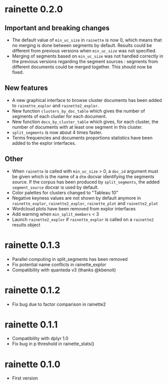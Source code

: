 # rainette 0.2.0

## Important and breaking changes

- The default value of `min_uc_size` in `rainette` is now 0, which means that no merging is done between segments by default. Results could be different from previous versions when `min_uc_size` was not specified.
- Merging of segments based on `min_uc_size` was not handled correctly in the previous versions regarding the segment sources : segments from different documents could be merged together. This should now be fixed.

## New features

- A new graphical interface to browse cluster documents has been added to `rainette_explor` and `rainette2_explor`.
- New function `clusters_by_doc_table` which gives the number of segments of each cluster for each document.
- New function `docs_by_cluster_table` which gives, for each cluster, the number of documents with at least one segment in this cluster.
- `split_segments` is now about 4 times faster.
- Terms frequencies and documents proportions statistics have been added to the explor interfaces.

## Other

- When `rainette` is called with `min_uc_size` > 0, a `doc_id` argument must be given which is the name of a `dtm` docvar identifying the segments source. If the corpus has been produced by `split_segments`, the added `segment_source` docvar is used by default.
- Color palettes for clusters changed to "Tableau 10"
- Negative keyness values are not shown by default anymore in `rainette_explor`, `rainette2_explor`, `rainette_plot` and `rainette2_plot`
- Wordcloud plots have been removed from explor interfaces
- Add warning when `min_split_members` < 3
- Launch `rainette2_explor` if `rainette_explor` is called on a `rainette2` results object

# rainette 0.1.3

- Parallel computing in split_segments has been removed
- Fix potential name conflicts in rainette_explor
- Compatibility with quanteda v3 (thanks @kbenoit)

# rainette 0.1.2

- Fix bug due to factor comparison in rainette2

# rainette 0.1.1

- Compatibility with dplyr 1.0
- Fix bug in p threshold in rainette_stats()

# rainette 0.1.0

- First version
